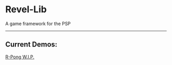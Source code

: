 # Revel-Lib
A game framework for the PSP


---
 

## Current Demos:
[R-Pong W.I.P.](https://github.com/Duskitten/Revel-Lib_R-Pong)
